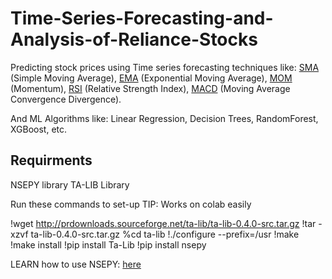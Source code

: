 # Time-Series-Forecasting-and-Analysis-of-Reliance-Stocks

Predicting stock prices using Time series forecasting techniques like:  [SMA](https://www.investopedia.com/terms/s/sma.asp) (Simple Moving Average), [EMA](https://www.investopedia.com/terms/e/ema.asp) (Exponential Moving Average), [MOM](https://www.investopedia.com/terms/m/momentum.asp) (Momentum), [RSI](https://www.investopedia.com/terms/r/rsi.asp) (Relative Strength Index), [MACD](https://www.investopedia.com/terms/m/macd.asp) (Moving Average Convergence Divergence).

And ML Algorithms like: Linear Regression, Decision Trees, RandomForest, XGBoost, etc.


## Requirments

NSEPY library 
TA-LIB Library

Run these commands to set-up  TIP: Works on colab easily

!wget http://prdownloads.sourceforge.net/ta-lib/ta-lib-0.4.0-src.tar.gz
!tar -xzvf ta-lib-0.4.0-src.tar.gz
%cd ta-lib
!./configure --prefix=/usr
!make                                                                                                                                                                                                          !make install
!pip install Ta-Lib
!pip install nsepy

LEARN how to use NSEPY: [here](https://nsepy.xyz/)
